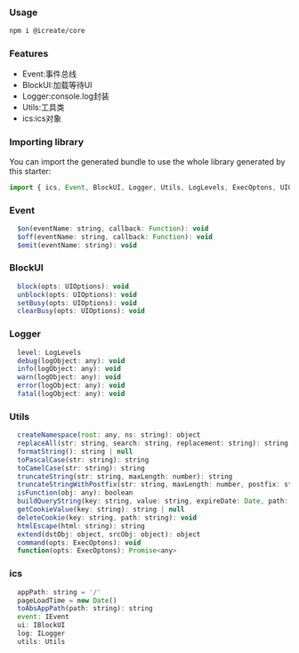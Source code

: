 <!--
 * @Author: 文贝
 * @Date: 2022-02-08 21:36:57
 * @LastEditors: 文贝
 * @LastEditTime: 2022-02-12 02:25:50
 * @Descripttion: 
 * @FilePath: \README.md
-->
### Usage

```bash
npm i @icreate/core
```

### Features

 - Event:事件总线
 - BlockUI:加载等待UI
 - Logger:console.log封装
 - Utils:工具类
 - ics:ics对象

### Importing library

You can import the generated bundle to use the whole library generated by this starter:

```javascript
import { ics, Event, BlockUI, Logger, Utils, LogLevels, ExecOptons, UIOptions } from '@icreate/core'
```

### Event

```javascript
  $on(eventName: string, callback: Function): void
  $off(eventName: string, callback: Function): void
  $emit(eventName: string): void
```

### BlockUI

```javascript
  block(opts: UIOptions): void
  unblock(opts: UIOptions): void
  setBusy(opts: UIOptions): void
  clearBusy(opts: UIOptions): void
```

### Logger

```javascript
  level: LogLevels
  debug(logObject: any): void
  info(logObject: any): void
  warn(logObject: any): void
  error(logObject: any): void
  fatal(logObject: any): void
```

### Utils

```javascript
  createNamespace(root: any, ns: string): object
  replaceAll(str: string, search: string, replacement: string): string
  formatString(): string | null
  toPascalCase(str: string): string
  toCamelCase(str: string): string
  truncateString(str: string, maxLength: number): string
  truncateStringWithPostfix(str: string, maxLength: number, postfix: string): string
  isFunction(obj: any): boolean
  buildQueryString(key: string, value: string, expireDate: Date, path: string): void
  getCookieValue(key: string): string | null
  deleteCookie(key: string, path: string): void
  htmlEscape(html: string): string
  extend(dstObj: object, srcObj: object): object
  command(opts: ExecOptons): void
  function(opts: ExecOptons): Promise<any> 
```

### ics

```javascript
  appPath: string = '/'
  pageLoadTime = new Date()
  toAbsAppPath(path: string): string
  event: IEvent
  ui: IBlockUI
  log: ILogger
  utils: Utils
```
